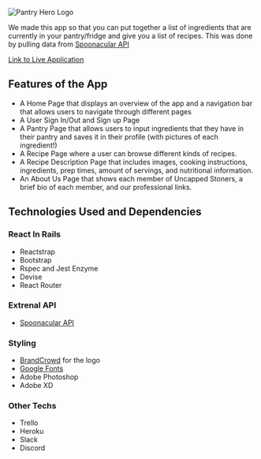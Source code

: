 ![Pantry Hero Logo](https://res.cloudinary.com/mikkavjimenez/image/upload/v1645942965/Pantry%20Hero/pantry_hero_full1_wyb2sw.png)

We made this app so that you can put together a list of ingredients that are currently in your pantry/fridge and give you a list of recipes. This was done by pulling data from [Spoonacular API](https://spoonacular.com/food-api)

[Link to Live Application](https://intense-lake-77383.herokuapp.com/)

## Features of the App

- A Home Page that displays an overview of the app and a navigation bar that allows users to navigate through different pages
- A User Sign In/Out and Sign up Page
- A Pantry Page that allows users to input ingredients that they have in their pantry and saves it in their profile (with pictures of each ingredient!)
- A Recipe Page where a user can browse different kinds of recipes.
- A Recipe Description Page that includes images, cooking instructions, ingredients, prep times, amount of servings, and nutritional information.
- An About Us Page that shows each member of Uncapped Stoners, a brief bio of each member, and our professional links.

## Technologies Used and Dependencies

### React In Rails

- Reactstrap
- Bootstrap
- Rspec and Jest Enzyme
- Devise
- React Router

### Extrenal API

- [Spoonacular API](https://spoonacular.com/food-api)

### Styling

- [BrandCrowd](https://www.brandcrowd.com/) for the logo
- [Google Fonts](https://fonts.google.com/)
- Adobe Photoshop
- Adobe XD

### Other Techs

- Trello
- Heroku
- Slack
- Discord
